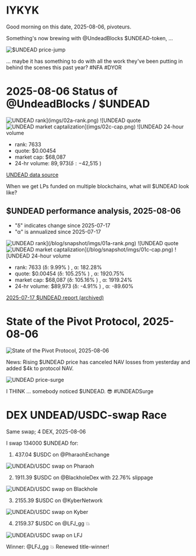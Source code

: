 # IYKYK

Good morning on this date, 2025-08-06, pivoteurs.

Something's now brewing with @UndeadBlocks $UNDEAD-token, ...

![$UNDEAD price-jump](imgs/01-fanclub.png)

... maybe it has something to do with all the work they've been putting in behind the scenes this past year? #NFA #DYOR 


# 2025-08-06 Status of @UndeadBlocks / $UNDEAD 

![$UNDEAD rank](imgs/02a-rank.png) 
![$UNDEAD quote](imgs/02b-quote.png) 
![$UNDEAD market captalization](imgs/02c-cap.png) 
![$UNDEAD 24-hour volume](imgs/02d-vol.png) 

* rank: 7633 
* quote: $0.00454 
* market cap: $68,087 
* 24-hr volume: $89,973 (δ: -$42,515 ) 


[UNDEAD data source](https://www.coingecko.com/en/coins/undead-blocks) 



When we get LPs funded on multiple blockchains, what will $UNDEAD look like? 

## $UNDEAD performance analysis, 2025-08-06 

* "δ" indicates change since 2025-07-17 
* "α" is annualized since 2025-07-17 

![$UNDEAD rank](/blog/snapshot/imgs/01a-rank.png) 
![$UNDEAD quote](/blog/snapshot/imgs/01b-quote.png) 
![$UNDEAD market captalization](/blog/snapshot/imgs/01c-cap.png) 
![$UNDEAD 24-hour volume](/blog/snapshot/imgs/01d-vol.png) 

* rank: 7633 (δ: 9.99% ) , α: 182.28% 
* quote: $0.00454 (δ: 105.25% ) , α: 1920.75% 
* market cap: $68,087 (δ: 105.16% ) , α: 1919.24% 
* 24-hr volume: $89,973 (δ: -4.91% ) , α: -89.60% 

[2025-07-17 $UNDEAD report (archived)](https://github.com/pivoteur/biz/tree/main/blog/snapshot) 

# State of the Pivot Protocol, 2025-08-06 

![State of the Pivot Protocol, 2025-08-06](imgs/03-state.png) 

News: Rising $UNDEAD price has canceled NAV losses from yesterday and added $4k to protocol NAV. 

![UNDEAD price-surge](imgs/04-surge.png)

I THINK ... somebody noticed $UNDEAD. 😎 #UNDEADSurge 

# DEX UNDEAD/USDC-swap Race 

Same swap; 4 DEX, 2025-08-06 

I swap 134000 $UNDEAD for: 

1. 437.04 $USDC on @PharaohExchange 

![UNDEAD/USDC swap on Pharaoh](imgs/05a-pharaoh.png) 

2. 1911.39 $USDC on @BlackholeDex with 22.76% slippage 

![UNDEAD/USDC swap on Blackhole](imgs/05b-blackhole.png) 

3. 2155.39 $USDC on @KyberNetwork 

![UNDEAD/USDC swap on Kyber](imgs/05c-kyber.png) 

4. 2159.37 $USDC on @LFJ_gg 💥 

![UNDEAD/USDC swap on LFJ](imgs/05d-lfj.png) 

Winner: @LFJ_gg 💥 Renewed title-winner! 
